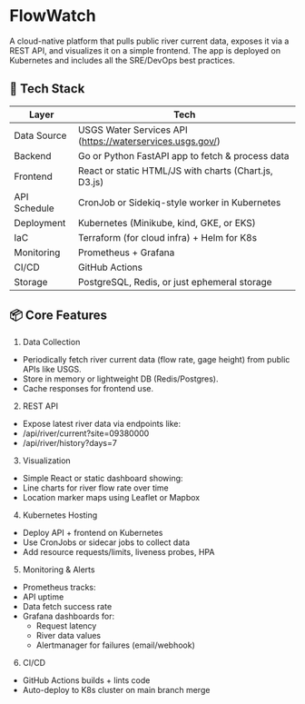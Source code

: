 # FlowWatch

A cloud-native platform that pulls public river current data, exposes it via a REST API, and visualizes it on a simple frontend. The app is deployed on Kubernetes and includes all the SRE/DevOps best practices.

## 🔧 Tech Stack


| Layer | Tech |
|---|---|
| Data Source | USGS Water Services API (https://waterservices.usgs.gov/) |
| Backend | Go or Python FastAPI app to fetch & process data |
| Frontend | React or static HTML/JS with charts (Chart.js, D3.js) |
| API Schedule | CronJob or Sidekiq-style worker in Kubernetes |
| Deployment | Kubernetes (Minikube, kind, GKE, or EKS) |
| IaC | Terraform (for cloud infra) + Helm for K8s |
| Monitoring | Prometheus + Grafana |
| CI/CD | GitHub Actions |
| Storage | PostgreSQL, Redis, or just ephemeral storage |


## 📦 Core Features

1. Data Collection

- Periodically fetch river current data (flow rate, gage height) from public APIs like USGS.
- Store in memory or lightweight DB (Redis/Postgres).
- Cache responses for frontend use.

2. REST API

- Expose latest river data via endpoints like:
- /api/river/current?site=09380000
- /api/river/history?days=7

3. Visualization

- Simple React or static dashboard showing:
- Line charts for river flow rate over time
- Location marker maps using Leaflet or Mapbox

4. Kubernetes Hosting

- Deploy API + frontend on Kubernetes
- Use CronJobs or sidecar jobs to collect data
- Add resource requests/limits, liveness probes, HPA

5. Monitoring & Alerts

- Prometheus tracks:
- API uptime
- Data fetch success rate
- Grafana dashboards for:
    - Request latency
    - River data values
    - Alertmanager for failures (email/webhook)

6. CI/CD

- GitHub Actions builds + lints code
- Auto-deploy to K8s cluster on main branch merge